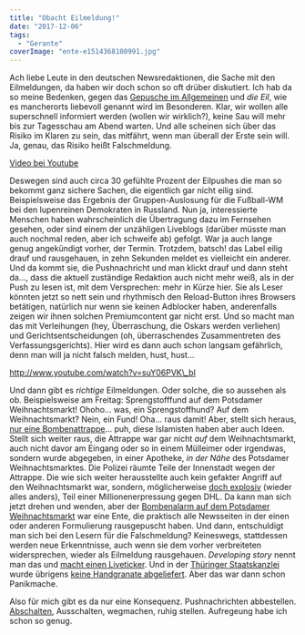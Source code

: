 ```yaml
---
title: "Obacht Eilmeldung!"
date: "2017-12-06"
tags:
  - "Gerante"
coverImage: "ente-e1514368100991.jpg"
---
```


Ach liebe Leute in den deutschen Newsredaktionen, die Sache mit den Eilmeldungen, da haben wir doch schon so oft drüber diskutiert. Ich hab da so meine Bedenken, gegen das [Gepusche im Allgemeinen](https://couchblog.de/blog/2017/08/01/reindruecken/ "Couchblog: Reindrücken") und _die Eil_, wie es mancherorts liebevoll genannt wird im Besonderen. Klar, wir wollen alle superschnell informiert werden (wollen wir wirklich?), keine Sau will mehr bis zur Tagesschau am Abend warten. Und alle scheinen sich über das Risiko im Klaren zu sein, das mitfährt, wenn man überall der Erste sein will. Ja, genau, das Risiko heißt Falschmeldung.

<a href="https://www.youtube.com/watch?v=IQzGBt3gSbs">Video bei Youtube</a>

Deswegen sind auch circa 30 gefühlte Prozent der Eilpushes die man so bekommt ganz sichere Sachen, die eigentlich gar nicht eilig sind. Beispielsweise das Ergebnis der Gruppen-Auslosung für die Fußball-WM bei den lupenreinen Demokraten in Russland. Nun ja, interessierte Menschen haben wahrscheinlich die Übertragung dazu im Fernsehen gesehen, oder sind einem der unzähligen Liveblogs (darüber müsste man auch nochmal reden, aber ich schweife ab) gefolgt. War ja auch lange genug angekündigt vorher, der Termin. Trotzdem, batsch! das Label eilig drauf und rausgehauen, in zehn Sekunden meldet es vielleicht ein anderer. Und da kommt sie, die Pushnachricht und man klickt drauf und dann steht da…, dass die aktuell zuständige Redaktion auch nicht mehr weiß, als in der Push zu lesen ist, mit dem Versprechen: mehr in Kürze hier. Sie als Leser könnten jetzt so nett sein und rhythmisch den Reload-Button ihres Browsers betätigen, natürlich nur wenn sie keinen Adblocker haben, anderenfalls zeigen wir ihnen solchen Premiumcontent gar nicht erst. Und so macht man das mit Verleihungen (hey, Überraschung, die Oskars werden verliehen) und Gerichtsentscheidungen (oh, überraschendes Zusammentreten des Verfassungsgerichts). Hier wird es dann auch schon langsam gefährlich, denn man will ja nicht falsch melden, hust, hust…

http://www.youtube.com/watch?v=suY06PVK\_bI

Und dann gibt es _richtige_ Eilmeldungen. Oder solche, die so aussehen als ob. Beispielsweise am Freitag: Sprengstofffund auf dem Potsdamer Weihnachtsmarkt! Ohoho… was, ein Sprengstoffhund? Auf dem Weihnachtsmarkt? Nein, ein Fund! Oha… raus damit! Aber, stellt sich heraus, [nur eine Bombenattrappe](http://www.abendzeitung-muenchen.de/inhalt.bereich-geraeumt-potsdamer-weihnachtsmarkt-polizei-bestaetigt-sprengstofffund.ace104a5-80f6-4f34-9d96-b03081ab3318.html "Bombenfund in Potsdam: Paket wohl harmlos")… puh, diese Islamisten haben aber auch Ideen. Stellt sich weiter raus, die Attrappe war gar nicht _auf_ dem Weihnachtsmarkt, auch nicht davor am Eingang oder so in einem Mülleimer oder irgendwas, sondern wurde abgegeben, in einer Apotheke, _in der Nähe_ des Potsdamer Weihnachtsmarktes. Die Polizei räumte Teile der Innenstadt wegen der Attrappe. Die wie sich weiter herausstellte auch kein gefakter Angriff auf den Weihnachtsmarkt war, sondern, möglicherweise [doch explosiv](http://www.zeit.de/gesellschaft/zeitgeschehen/2017-12/potsdam-paket-bombe-attrappe-erpressung-dhl "Verdächtiges Paket in Potsdam sollte Geld von DHL erpressen") (wieder alles anders), Teil einer Millionenerpressung gegen DHL. Da kann man sich jetzt drehen und wenden, aber der [Bombenalarm auf dem Potsdamer Weihnachtsmarkt](https://rtlnext.rtl.de/cms/bombenalarm-auf-potsdamer-weihnachtsmarkt-polizei-warnt-vor-erpresserpaketen-4135137.html "Bombenalarm auf Potsdamer Weihnachtsmarkt: Polizei warnt vor Erpresserpaketen") war eine Ente, die praktisch alle Newsseiten in der einen oder anderen Formulierung rausgepuscht haben. Und dann, entschuldigt man sich bei den Lesern für die Falschmeldung? Keineswegs, stattdessen werden neue Erkenntnisse, auch wenn sie dem vorher verbreiteten widersprechen, wieder als Eilmeldung rausgehauen. _Developing story_ nennt man das und [macht einen Liveticker](http://www.maz-online.de/Lokales/Potsdam/Potsdam-Bombenalarm-auf-dem-Weihnachtsmarkt "Bombenalarm: Liveticker zum Nachlesen"). Und in der [Thüringer Staatskanzlei](http://www.spiegel.de/panorama/thueringen-verdaechtiges-dhl-paket-in-staatskanzlei-eingegangen-a-1181626.html "Mögliche Wurfgranate: Verdächtiges DHL-Paket in Thüringer Staatskanzlei eingegangen") wurde übrigens [keine Handgranate abgeliefert](http://www.spiegel.de/panorama/thueringer-staatskanzlei-verdaechtiges-dhl-paket-erweist-sich-als-harmlos-a-1181649.html "Verdächtiges DHL-Paket in Staatskanzlei erweist sich als harmlos"). Aber das war dann schon Panikmache.

Also für mich gibt es da nur eine Konsequenz. Pushnachrichten abbestellen. [Abschalten](https://youtu.be/1RpuTQS4hWw), Ausschalten, wegmachen, ruhig stellen. Aufregeung habe ich schon so genug.
